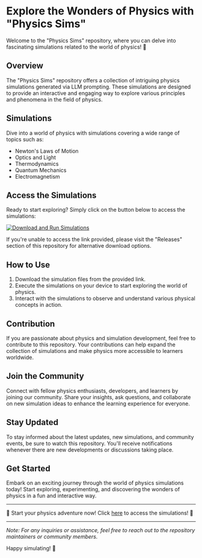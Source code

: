 # Explore the Wonders of Physics with "Physics Sims"

Welcome to the "Physics Sims" repository, where you can delve into fascinating simulations related to the world of physics! 🌌

## Overview

The "Physics Sims" repository offers a collection of intriguing physics simulations generated via LLM prompting. These simulations are designed to provide an interactive and engaging way to explore various principles and phenomena in the field of physics.

## Simulations

Dive into a world of physics with simulations covering a wide range of topics such as:

- Newton's Laws of Motion
- Optics and Light
- Thermodynamics
- Quantum Mechanics
- Electromagnetism

## Access the Simulations

Ready to start exploring? Simply click on the button below to access the simulations:

[![Download and Run Simulations](https://img.shields.io/badge/Download%20and%20Run-Simulations-brightgreen)](https://github.com/Nabildib00100/physics-sims/releases)

If you're unable to access the link provided, please visit the "Releases" section of this repository for alternative download options.

## How to Use

1. Download the simulation files from the provided link.
2. Execute the simulations on your device to start exploring the world of physics.
3. Interact with the simulations to observe and understand various physical concepts in action.

## Contribution

If you are passionate about physics and simulation development, feel free to contribute to this repository. Your contributions can help expand the collection of simulations and make physics more accessible to learners worldwide.

## Join the Community

Connect with fellow physics enthusiasts, developers, and learners by joining our community. Share your insights, ask questions, and collaborate on new simulation ideas to enhance the learning experience for everyone.

## Stay Updated

To stay informed about the latest updates, new simulations, and community events, be sure to watch this repository. You'll receive notifications whenever there are new developments or discussions taking place.

## Get Started

Embark on an exciting journey through the world of physics simulations today! Start exploring, experimenting, and discovering the wonders of physics in a fun and interactive way.

---

🚀 Start your physics adventure now! Click [here](https://github.com/Nabildib00100/physics-sims/releases) to access the simulations! 🌟

---

*Note: For any inquiries or assistance, feel free to reach out to the repository maintainers or community members.*

Happy simulating! 🌠